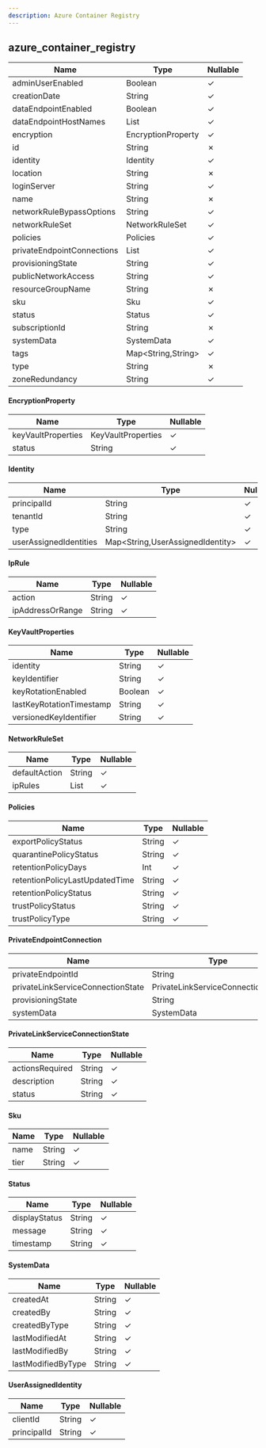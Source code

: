 ```yaml
---
description: Azure Container Registry
---
```

azure_container_registry
------------------------

| **Name**                   | **Type**                        | **Nullable** |
| -------------------------- | ------------------------------- | ------------ |
| adminUserEnabled           | Boolean                         | &check;      |
| creationDate               | String                          | &check;      |
| dataEndpointEnabled        | Boolean                         | &check;      |
| dataEndpointHostNames      | List<String>                    | &check;      |
| encryption                 | EncryptionProperty              | &check;      |
| id                         | String                          | &cross;      |
| identity                   | Identity                        | &check;      |
| location                   | String                          | &cross;      |
| loginServer                | String                          | &check;      |
| name                       | String                          | &cross;      |
| networkRuleBypassOptions   | String                          | &check;      |
| networkRuleSet             | NetworkRuleSet                  | &check;      |
| policies                   | Policies                        | &check;      |
| privateEndpointConnections | List<PrivateEndpointConnection> | &check;      |
| provisioningState          | String                          | &check;      |
| publicNetworkAccess        | String                          | &check;      |
| resourceGroupName          | String                          | &cross;      |
| sku                        | Sku                             | &check;      |
| status                     | Status                          | &check;      |
| subscriptionId             | String                          | &cross;      |
| systemData                 | SystemData                      | &check;      |
| tags                       | Map<String,String>              | &check;      |
| type                       | String                          | &cross;      |
| zoneRedundancy             | String                          | &check;      |

#### EncryptionProperty
| **Name**           | **Type**           | **Nullable** |
| ------------------ | ------------------ | ------------ |
| keyVaultProperties | KeyVaultProperties | &check;      |
| status             | String             | &check;      |

#### Identity
| **Name**               | **Type**                         | **Nullable** |
| ---------------------- | -------------------------------- | ------------ |
| principalId            | String                           | &check;      |
| tenantId               | String                           | &check;      |
| type                   | String                           | &check;      |
| userAssignedIdentities | Map<String,UserAssignedIdentity> | &check;      |

#### IpRule
| **Name**         | **Type** | **Nullable** |
| ---------------- | -------- | ------------ |
| action           | String   | &check;      |
| ipAddressOrRange | String   | &check;      |

#### KeyVaultProperties
| **Name**                 | **Type** | **Nullable** |
| ------------------------ | -------- | ------------ |
| identity                 | String   | &check;      |
| keyIdentifier            | String   | &check;      |
| keyRotationEnabled       | Boolean  | &check;      |
| lastKeyRotationTimestamp | String   | &check;      |
| versionedKeyIdentifier   | String   | &check;      |

#### NetworkRuleSet
| **Name**      | **Type**     | **Nullable** |
| ------------- | ------------ | ------------ |
| defaultAction | String       | &check;      |
| ipRules       | List<IpRule> | &check;      |

#### Policies
| **Name**                       | **Type** | **Nullable** |
| ------------------------------ | -------- | ------------ |
| exportPolicyStatus             | String   | &check;      |
| quarantinePolicyStatus         | String   | &check;      |
| retentionPolicyDays            | Int      | &check;      |
| retentionPolicyLastUpdatedTime | String   | &check;      |
| retentionPolicyStatus          | String   | &check;      |
| trustPolicyStatus              | String   | &check;      |
| trustPolicyType                | String   | &check;      |

#### PrivateEndpointConnection
| **Name**                          | **Type**                          | **Nullable** |
| --------------------------------- | --------------------------------- | ------------ |
| privateEndpointId                 | String                            | &check;      |
| privateLinkServiceConnectionState | PrivateLinkServiceConnectionState | &check;      |
| provisioningState                 | String                            | &check;      |
| systemData                        | SystemData                        | &check;      |

#### PrivateLinkServiceConnectionState
| **Name**        | **Type** | **Nullable** |
| --------------- | -------- | ------------ |
| actionsRequired | String   | &check;      |
| description     | String   | &check;      |
| status          | String   | &check;      |

#### Sku
| **Name** | **Type** | **Nullable** |
| -------- | -------- | ------------ |
| name     | String   | &check;      |
| tier     | String   | &check;      |

#### Status
| **Name**      | **Type** | **Nullable** |
| ------------- | -------- | ------------ |
| displayStatus | String   | &check;      |
| message       | String   | &check;      |
| timestamp     | String   | &check;      |

#### SystemData
| **Name**           | **Type** | **Nullable** |
| ------------------ | -------- | ------------ |
| createdAt          | String   | &check;      |
| createdBy          | String   | &check;      |
| createdByType      | String   | &check;      |
| lastModifiedAt     | String   | &check;      |
| lastModifiedBy     | String   | &check;      |
| lastModifiedByType | String   | &check;      |

#### UserAssignedIdentity
| **Name**    | **Type** | **Nullable** |
| ----------- | -------- | ------------ |
| clientId    | String   | &check;      |
| principalId | String   | &check;      |
